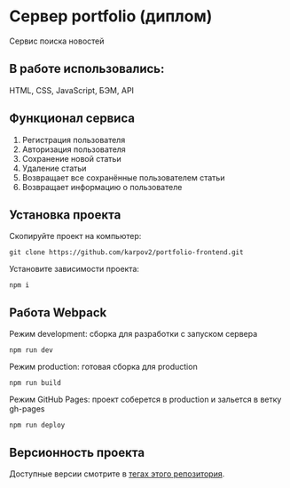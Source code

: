 # Сервер portfolio (диплом)
Сервис поиска новостей

## В работе использовались:
HTML, CSS, JavaScript, БЭМ, API

## Функционал сервиса
1. Регистрация пользователя
2. Авторизация пользователя
3. Сохранение новой статьи
4. Удаление статьи
5. Возвращает все сохранённые пользователем статьи
6. Возвращает информацию о пользователе

## Установка проекта

Скопируйте проект на компьютер:

```
git clone https://github.com/karpov2/portfolio-frontend.git
```

Установите зависимости проекта:

```
npm i
```

## Работа Webpack

Режим development: сборка для разработки с запуском сервера

```
npm run dev
```

Режим production: готовая сборка для production

```
npm run build
```

Режим GitHub Pages: проект соберется в production и зальется в ветку gh-pages

```
npm run deploy
```

## Версионность проекта

Доступные версии смотрите в [тегах этого репозитория](https://github.com/karpov2/portfolio-frontend/tags).
